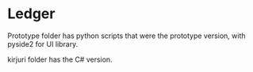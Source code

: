 # Ledger


Prototype folder has python scripts that were the prototype version, with pyside2 for UI library.

kirjuri folder has the C# version.
